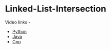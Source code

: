 ﻿# Linked-List-Intersection
Video links -
- [Python](https://www.youtube.com/watch?v=689iSXYhGzM)
- [Java](https://www.youtube.com/watch?v=EpHtmsO9hUk)
- [Cpp](https://www.youtube.com/watch?v=Ar6NvsroyTE)
